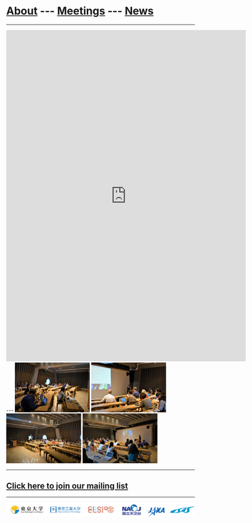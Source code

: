 # [About](about) --- [Meetings](meetings) --- [News](news)
---
<iframe src="https://docs.google.com/forms/d/e/1FAIpQLSfrMwzkpNRLFv6PzLwp7jJSLlFsYxHj3m50llFXlJO9CyRn4Q/viewform?embedded=true" width="640" height="885" frameborder="0" marginheight="0" marginwidth="0">Loading...</iframe>
---
<img src="images/meetings/taps2/1.jpg" alt="drawing" width="200"/> <img src="images/meetings/taps2/2.jpg" alt="drawing" width="200"/> <img src="images/meetings/taps2/3.jpg" alt="drawing" width="200"/> <img src="images/meetings/taps2/4.jpg" alt="drawing" width="200"/>

---
## [Click here to join our mailing list](http://goo.gl/tLDPFM)

---
![](images/logos.png)
